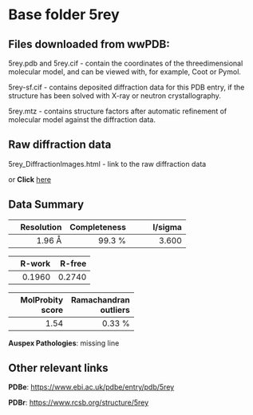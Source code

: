 # Base folder 5rey

## Files downloaded from wwPDB:

5rey.pdb and 5rey.cif - contain the coordinates of the threedimensional molecular model, and can be viewed with, for example, Coot or Pymol.

5rey-sf.cif - contains deposited diffraction data for this PDB entry, if the structure has been solved with X-ray or neutron crystallography.

5rey.mtz - contains structure factors after automatic refinement of molecular model against the diffraction data.

## Raw diffraction data

5rey_DiffractionImages.html - link to the raw diffraction data 

or **Click** [here](https://zenodo.org/record/3731022) 

## Data Summary
|   | Resolution | Completeness| I/sigma |
|---|-------------:|----------------:|--------------:|
|   |1.96 Å|99.3  %|<img width=50/>3.600|

|   | **R-work**| **R-free**   
|---|-------------:|----------------:|           
||  0.1960|  0.2740|

|   |**MolProbity<br>score**| **Ramachandran<br>outliers** 
|---|-------------:|----------------:|
||  1.54|  0.33 %|

**Auspex Pathologies**: missing line

 

## Other relevant links 
**PDBe**:  https://www.ebi.ac.uk/pdbe/entry/pdb/5rey
 
**PDBr**: https://www.rcsb.org/structure/5rey 

